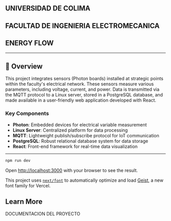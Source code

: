 
## UNIVERSIDAD DE COLIMA
## FACULTAD DE INGENIERIA ELECTROMECANICA

## ENERGY FLOW


---

## 📌 Overview

This project integrates sensors (Photon boards) installed at strategic points within the faculty's electrical network. These sensors measure various parameters, including voltage, current, and power. Data is transmitted via the MQTT protocol to a Linux server, stored in a PostgreSQL database, and made available in a user-friendly web application developed with React.

### Key Components
- **Photon**: Embedded devices for electrical variable measurement
- **Linux Server**: Centralized platform for data processing
- **MQTT**: Lightweight publish/subscribe protocol for IoT communication
- **PostgreSQL**: Robust relational database system for data storage
- **React**: Front-end framework for real-time data visualization

---


```bash
npm run dev
```

Open [http://localhost:3000](http://localhost:3000) with your browser to see the result.

This project uses [`next/font`](https://nextjs.org/docs/app/building-your-application/optimizing/fonts) to automatically optimize and load [Geist](https://vercel.com/font), a new font family for Vercel.

## Learn More
DOCUMENTACION DEL PROYECTO
